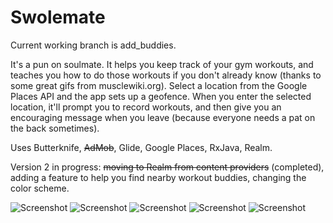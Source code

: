 # Swolemate
Current working branch is add_buddies.

It's a pun on soulmate. It helps you keep track of your gym workouts, and teaches you how to do those workouts if you don't already know (thanks to some great gifs from musclewiki.org). Select a location from the Google Places API and the app sets up a geofence. When you enter the selected location, it'll prompt you to record workouts, and then give you an encouraging message when you leave (because everyone needs a pat on the back sometimes).

Uses Butterknife, ~~AdMob~~, Glide, Google Places, RxJava, Realm.

Version 2 in progress: ~~moving to Realm from content providers~~ (completed), adding a feature to help you find nearby workout buddies, changing the color scheme.

![Screenshot](/../add_buddies/screens/phone_add_workout.png?raw=true "Add a workout")
![Screenshot](/../add_buddies/screens/phone_my_details.png?raw=true "Select a workout for instructions")
![Screenshot](/../add_buddies/screens/phone_saved_locations.png?raw=true "Detailed instructions")
![Screenshot](/../add_buddies/screens/phone_session_details.png?raw=true "Main screen on tablet")
![Screenshot](/../add_buddies/screens/phone_workout_list.png?raw=true "Workout detail on phone")
